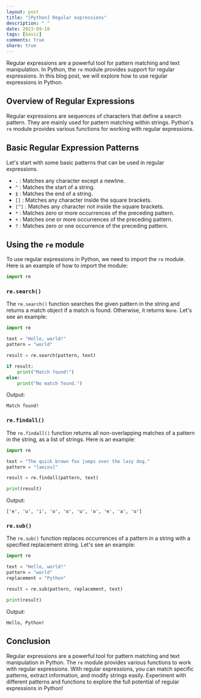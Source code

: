 ```yaml
---
layout: post
title: "[Python] Regular expressions"
description: " "
date: 2023-09-10
tags: [basic]
comments: true
share: true
---
```


Regular expressions are a powerful tool for pattern matching and text manipulation. In Python, the `re` module provides support for regular expressions. In this blog post, we will explore how to use regular expressions in Python.

## Overview of Regular Expressions

Regular expressions are sequences of characters that define a search pattern. They are mainly used for pattern matching within strings. Python's `re` module provides various functions for working with regular expressions.

## Basic Regular Expression Patterns

Let's start with some basic patterns that can be used in regular expressions.

- `.` : Matches any character except a newline.
- `^` : Matches the start of a string.
- `$` : Matches the end of a string.
- `[]` : Matches any character inside the square brackets.
- `[^]` : Matches any character not inside the square brackets.
- `*` : Matches zero or more occurrences of the preceding pattern.
- `+` : Matches one or more occurrences of the preceding pattern.
- `?` : Matches zero or one occurrence of the preceding pattern.

## Using the `re` module

To use regular expressions in Python, we need to import the `re` module. Here is an example of how to import the module:

```python
import re
```

### `re.search()`

The `re.search()` function searches the given pattern in the string and returns a match object if a match is found. Otherwise, it returns `None`. Let's see an example:

```python
import re

text = "Hello, world!"
pattern = "world"

result = re.search(pattern, text)

if result:
    print("Match found!")
else:
    print("No match found.")
```

Output:

```
Match found!
```

### `re.findall()`

The `re.findall()` function returns all non-overlapping matches of a pattern in the string, as a list of strings. Here is an example:

```python
import re

text = "The quick brown fox jumps over the lazy dog."
pattern = "[aeiou]"

result = re.findall(pattern, text)

print(result)
```

Output:

```
['e', 'u', 'i', 'o', 'o', 'u', 'o', 'e', 'a', 'o']
```

### `re.sub()`

The `re.sub()` function replaces occurrences of a pattern in a string with a specified replacement string. Let's see an example:

```python
import re

text = "Hello, world!"
pattern = "world"
replacement = "Python"

result = re.sub(pattern, replacement, text)

print(result)
```

Output:

```
Hello, Python!
```

## Conclusion

Regular expressions are a powerful tool for pattern matching and text manipulation in Python. The `re` module provides various functions to work with regular expressions. With regular expressions, you can match specific patterns, extract information, and modify strings easily. Experiment with different patterns and functions to explore the full potential of regular expressions in Python!